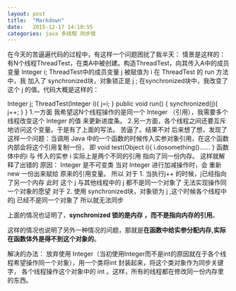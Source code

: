 ```yaml
---
layout: post
title:  "Markdown"
date:   2015-12-17 14:10:55
categories: java 多线程 同步锁
---
```


在今天的苦逼遍代码的过程中，有这样一个问题困扰了我半天：
情景是这样的：有N个线程ThreadTest，在类A中被创建。构造ThreadTest，向其传入A中的成员变量 Integer i;
ThreadTest中的成员变量 j 被赋值为 i 
在 ThreadTest 的 run 方法中，我 加入了 synchronized块，对象锁正是 j ;
在synchronized块中，我改变了这个 j 的值。代码大概是这样的：
					   
Integer j;
ThreadTest(Integer i){
		j=i;
}
public void run() {
		synchronized(j){
		  j++;
		}
}
1.一方面 我希望这N个线程操作的是同一个 Integer （引用），我需要多个线程改变这个 Integer 的值 来更新进度条。
2.另一方面，各个线程之间还要互斥地访问这个变量。于是有了上面的写法。
苦逼了。结果不对
后来想了想，发现了这样一个问题：当调用 Java 中的一个函数的时候传入实参对象引用，在这个函数内部会将这个引用复制一份，
即 void test(Object  i){
		i.dosomething()......
   }
函数体中的i 与 传入的实参 i 实际上是两个不同的引用 指向了同一份内存。
这样就解释了出错的 原因：
Integer 是不可变类 当对 Integer 进行加减操作时，会 重新new 一份出来赋给 原来的引用变量。
所以 对于 1. 当执行j++ 的时候，j已经指向了另一个内存 此时 这个 j 与其他线程中的 j 都不是同一个对象了 无法实现操作同一个对象的愿望
对于 2. 使用 synchronized块，对象锁为 j ,这个时候各个线程中的j 已经不是同一个对象了 所以就无法同步
							
上面的情况也证明了，**synchronized 锁的是内存 ，而不是指向内存的引用**。
							
这样的情况也说明了另外一种情况的问题，那就是**在函数中给实参分配内存,实际在函数体外是得不到这个对象的**。
							
解决的办法：
放弃使用 Integer（当初使用Integer而不是int的原因就在于各个线程希望操作同一个对象），用一个类将int 封装起来，将这个类对象作为同步关键字，
各个线程操作这个对象中的 int 。这样，所有的线程都在修改同一份内存里的东西。